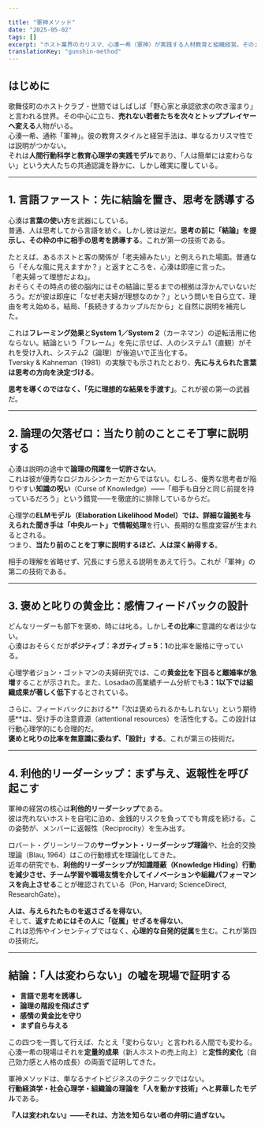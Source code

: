 ```yaml
---

title: "軍神メソッド"  
date: "2025-05-02"  
tags: []  
excerpt: "ホスト業界のカリスマ、心湊一希（軍神）が実践する人材教育と組織経営。そのメソッドは、単なる精神論ではなく、心理学・行動経済学・組織論の最先端研究に裏打ちされた合理的な行動科学である。本稿では、軍神メソッドの本質と、それがなぜ『人間は変われる』を現場で実証し続けているのかを分析する。"  
translationKey: "gunshin-method"  
---
```


## はじめに

歌舞伎町のホストクラブ - 世間ではしばしば「野心家と承認欲求の吹き溜まり」と言われる世界。その中心に立ち、**売れない若者たちを次々とトッププレイヤーへ変える**人物がいる。  
心湊一希、通称「軍神」。彼の教育スタイルと経営手法は、単なるカリスマ性では説明がつかない。  
それは**人間行動科学と教育心理学の実践モデル**であり、「人は簡単には変わらない」という大人たちの共通認識を静かに、しかし確実に覆している。

---

## 1. 言語ファースト：先に結論を置き、思考を誘導する

心湊は**言葉の使い方**を武器にしている。  
普通、人は思考してから言語を紡ぐ。しかし彼は逆だ。**思考の前に「結論」を提示し、その枠の中に相手の思考を誘導する**。これが第一の技術である。

たとえば、あるホストと客の関係が「老夫婦みたい」と例えられた場面。普通なら「そんな風に見えますか？」と返すところを、心湊は即座に言った。  
「老夫婦って理想だよね」。  
おそらくその時点の彼の脳内にはその結論に至るまでの根拠は浮かんでいないだろう。だが彼は即座に「なぜ老夫婦が理想なのか？」という問いを自ら立て、理由を考え始める。結局、「長続きするカップルだから」と自然に説明を補完した。

これは**フレーミング効果**と**System 1／System 2**（カーネマン）の逆転活用に他ならない。結論という「フレーム」を先に示せば、人のシステム1（直観）がそれを受け入れ、システム2（論理）が後追いで正当化する。  
Tversky & Kahneman（1981）の実験でも示されたとおり、**先に与えられた言葉は思考の方向を決定づける**。

**思考を導くのではなく、「先に理想的な結果を手渡す」**。これが彼の第一の武器だ。

---

## 2. 論理の欠落ゼロ：当たり前のことこそ丁寧に説明する

心湊は説明の途中で**論理の飛躍を一切許さない**。  
これは彼が優秀なロジカルシンカーだからではない。むしろ、優秀な思考者が陥りやすい**知識の呪い**（Curse of Knowledge）――「相手も自分と同じ前提を持っているだろう」という錯覚――を徹底的に排除しているからだ。

心理学の**ELMモデル（Elaboration Likelihood Model）**では、詳細な論拠を与えられた聞き手は**「中央ルート」で情報処理**を行い、長期的な態度変容が生まれるとされる。  
つまり、**当たり前のことを丁寧に説明するほど、人は深く納得する**。

相手の理解を省略せず、冗長にすら思える説明をあえて行う。これが「軍神」の第二の技術である。

---

## 3. 褒めと叱りの黄金比：感情フィードバックの設計

どんなリーダーも部下を褒め、時には叱る。しかし**その比率**に意識的な者は少ない。  
心湊はおそらくだが**ポジティブ：ネガティブ = 5：1**の比率を厳格に守っている。

心理学者ジョン・ゴットマンの夫婦研究では、この**黄金比を下回ると離婚率が急増**することが示された。また、Losadaの高業績チーム分析でも**3：1以下では組織成果が著しく低下**するとされている。

さらに、フィードバックにおける**「次は褒められるかもしれない」という期待感**は、受け手の注意資源（attentional resources）を活性化する。この設計は行動心理学的にも合理的だ。  
**褒めと叱りの比率を無意識に委ねず、「設計」する**。これが第三の技術だ。

---

## 4. 利他的リーダーシップ：まず与え、返報性を呼び起こす

軍神の経営の核心は**利他的リーダーシップ**である。  
彼は売れないホストを自宅に泊め、金銭的リスクを負ってでも育成を続ける。この姿勢が、メンバーに返報性（Reciprocity）を生み出す。

ロバート・グリーンリーフの**サーヴァント・リーダーシップ理論**や、社会的交換理論（Blau, 1964）はこの行動様式を理論化してきた。  
近年の研究でも、**利他的リーダーシップが知識隠蔽（Knowledge Hiding）行動を減少させ、チーム学習や職場友情を介してイノベーションや組織パフォーマンスを向上させる**ことが確認されている（Pon, Harvard; ScienceDirect, ResearchGate）。

**人は、与えられたものを返さざるを得ない**。  
そして、**返すためにはその人に「従属」せざるを得ない**。  
これは恐怖やインセンティブではなく、**心理的な自発的従属**を生む。これが第四の技術だ。

---

## 結論：「人は変わらない」の嘘を現場で証明する

- **言語で思考を誘導し**  
- **論理の階段を飛ばさず**  
- **感情の黄金比を守り**  
- **まず自ら与える**

この四つを一貫して行えば、たとえ「変わらない」と言われる人間でも変わる。  
心湊一希の現場はそれを**定量的成果**（新人ホストの売上向上）と**定性的変化**（自己効力感と人格の成長）の両面で証明してきた。

軍神メソッドは、単なるナイトビジネスのテクニックではない。  
**行動経済学・社会心理学・組織論の理論を「人を動かす技術」へと昇華したモデル**である。  

**『人は変われない』――それは、方法を知らない者の弁明に過ぎない。**